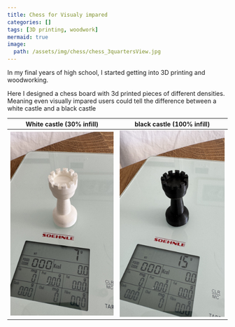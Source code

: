 ```yaml
---
title: Chess for Visualy impared
categories: []
tags: [3D printing, woodwork]
mermaid: true
image: 
  path: /assets/img/chess/chess_3quartersView.jpg
---
```


In my final years of high school, I started getting into 3D printing and woodworking. 

Here I designed a chess board with 3d printed pieces of different densities. Meaning even visually impared users could tell the difference between a white castle and a black castle 


| White castle (30% infill)                          | black castle (100% infill)                      |
|----------------------------------------------------|------------------------------------------------|
| ![black_castle](/assets/img/chess/lightPiece.jpeg) | ![black_castle](/assets/img/chess/heavyPiece.jpeg) 
